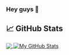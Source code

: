 ### Hey guys 👋

 ## &#x1f4c8; GitHub Stats

<a href="https://github.com/ebaldacchino/ebaldacchino">
  <img align="center" src="https://github-readme-stats.vercel.app/api/top-langs/?username=ebaldacchino&title_color=ffffff&text_color=c9cacc&icon_color=2bbc8a&bg_color=1d1f21&langs_count=6" />
</a>
<a href="https://github.com/ebaldacchino/ebaldacchino">
  <img align="center" src="https://github-readme-stats.vercel.app/api?username=ebaldacchino&show_icons=true&line_height=27&count_private=true&title_color=ffffff&text_color=c9cacc&icon_color=2bbc8a&bg_color=1d1f21" alt="My GitHub Stats" />
</a>

<!-- <a href="https://github.com/ebaldacchino/python-project-blueprint">
  <img align="center" src="https://github-readme-stats.vercel.app/api/pin/?username=ebaldacchino&repo=python-project-blueprint&title_color=ffffff&text_color=c9cacc&icon_color=2bbc8a&bg_color=1d1f21" />
</a>


<a href="https://github.com/ebaldacchino/go-project-blueprint">
  <img align="center" src="https://github-readme-stats.vercel.app/api/pin/?username=ebaldacchino&repo=go-project-blueprint&title_color=ffffff&text_color=c9cacc&icon_color=2bbc8a&bg_color=1d1f21" />
</a>     -->


<!--
**ebaldacchino/ebaldacchino** is a ✨ _special_ ✨ repository because its `README.md` (this file) appears on your GitHub profile.

Here are some ideas to get you started:

- 🔭 I’m currently working on ...
- 🌱 I’m currently learning ...
- 👯 I’m looking to collaborate on ...
- 🤔 I’m looking for help with ...
- 💬 Ask me about ...
- 📫 How to reach me: ...
- 😄 Pronouns: ...
- ⚡ Fun fact: ...
-->
